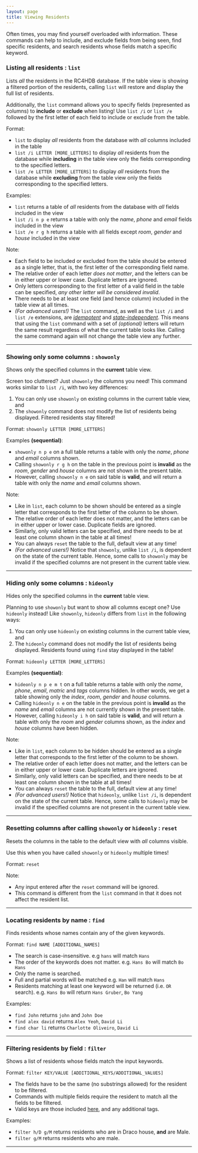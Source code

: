 ```yaml
---
layout: page
title: Viewing Residents
---
```


Often times, you may find yourself overloaded with information. These commands can help to include, and exclude
fields from being seen, find specific residents, and search residents whose fields match a specific keyword.

### Listing all residents : `list`

Lists *all* the residents in the RC4HDB database. If the table view is showing a filtered portion of the residents, calling `list` will restore and display the full list of residents. 

Additionally, the `list` command allows you to specify fields (represented as columns) to **include** or **exclude** when listing! Use `list /i` or `list /e` followed by the first letter of each field to include or exclude from the table.

Format:

- `list` to display *all* residents from the database with *all* columns included in the table
- `list /i LETTER [MORE_LETTERS]` to display *all* residents from the database while **including** in the table view only the fields corresponding to the specified letters.
- `list /e LETTER [MORE_LETTERS]` to display *all* residents from the database while **excluding** from the table view only the fields corresponding to the specified letters.

Examples:

- `list` returns a table of *all* residents from the database with *all* fields included in the view
- `list /i n p e` returns a table with only the *name*, *phone* and *email* fields included in the view
- `list /e r g h` returns a table with all fields except *room*, *gender* and *house* included in the view 

Note:

- Each field to be included or excluded from the table should be entered as a single letter, that is, the first letter of the corresponding field name. 
- The relative order of each letter *does not matter*, and the letters can be in either upper or lower case. Duplicate letters are ignored.
- Only letters corresponding to the first letter of a valid field in the table can be specified, *any other letter will be considered invalid*.
- There needs to be at least one field (and hence column) included in the table view at all times.    
- *(For advanced users!)* The `list` command, as well as the `list /i` and `list /e` extensions, are [*idempotent*](glossary.md#idempotent) and [*state-independent*](glossary.md#state-independent). This means that using the `list` command with a set of *(optional)* letters will return the same result regardless of what the current table looks like. Calling the same command again will not change the table view any further.  
  

---

### Showing only some columns : `showonly`

Shows only the specified columns in the **current** table view. 

Screen too cluttered? Just `showonly` the columns you need! This command works similar to `list /i`, with two key differences:

1. You can only use `showonly` on existing columns in the current table view, and 
2. The `showonly` command does not modify the list of residents being displayed. Filtered residents stay filtered!

Format: `showonly LETTER [MORE_LETTERS]` 

Examples **(sequential)**: 

- `showonly n p e` on a full table returns a table with only the *name*, *phone* and *email* columns shown.
- Calling `showonly r g h` on the table in the previous point is **invalid** as the *room*, *gender* and *house* columns are not shown in the present table.
- However, calling `showonly n e` on said table is **valid**, and will return a table with only the *name* and *email* columns shown.
  
Note:

- Like in `list`, each column to be shown should be entered as a single letter that corresponds to the first letter of the column to be shown. 
- The relative order of each letter does not matter, and the letters can be in either upper or lower case. Duplicate fields are ignored.
- Similarly, only valid letters can be specified, and there needs to be at least one column shown in the table at all times!
- You can always `reset` the table to the full, default view at any time!
- *(For advanced users!)* Notice that `showonly`, unlike `list /i`, is dependent on the state of the current table. Hence, some calls to `showonly` may be invalid if the specified columns are not present in the current table view.

---

### Hiding only some columns : `hideonly`

Hides only the specified columns in the **current** table view.

Planning to use `showonly` but want to show all columns except one? Use `hideonly` instead! Like `showonly`, `hideonly` differs from `list` in the following ways:
1. You can only use `hideonly` on existing columns in the current table view, and
2. The `hideonly` command does not modify the list of residents being displayed. Residents found using `find` stay displayed in the table!

Format: `hideonly LETTER [MORE_LETTERS]` 

Examples **(sequential)**:

- `hideonly n p e m t` on a full table returns a table with only the *name*, *phone*, *email*, *matric* and *tags* columns hidden. In other words, we get a table showing only the *index*, *room*, *gender* and *house* columns.
- Calling `hideonly n e` on the table in the previous point is **invalid** as the *name* and *email* columns are not currently shown in the present table.
- However, calling `hideonly i h` on said table is **valid**, and will return a table with only the *room* and *gender* columns shown, as the *index* and *house* columns have been hidden.

Note:

- Like in `list`, each column to be hidden should be entered as a single letter that corresponds to the first letter of the column to be shown. 
- The relative order of each letter does not matter, and the letters can be in either upper or lower case. Duplicate letters are ignored.
- Similarly, only valid letters can be specified, and there needs to be at least one column shown in the table at all times!
- You can always `reset` the table to the full, default view at any time!
- *(For advanced users!)* Notice that `hideonly`, unlike `list /i`, is dependent on the state of the current table. Hence, some calls to `hideonly` may be invalid if the specified columns are not present in the current table view.

---

### Resetting columns after calling `showonly` or `hideonly` : `reset`

Resets the columns in the table to the default view with *all* columns visible. 

Use this when you have called `showonly` or `hideonly` multiple times! 

Format: `reset`

Note:
- Any input entered after the `reset` command will be ignored.
- This command is different from the `list` command in that it does not affect the resident list.

---

### Locating residents by name : `find`

Finds residents whose names contain any of the given keywords.

Format: `find NAME [ADDITIONAL_NAMES]`

* The search is case-insensitive. e.g `hans` will match `Hans`
* The order of the keywords does not matter. e.g. `Hans Bo` will match `Bo Hans`
* Only the name is searched.
* Full and partial words will be matched e.g. `Han` will match `Hans`
* Residents matching at least one keyword will be returned (i.e. `OR` search).
  e.g. `Hans Bo` will return `Hans Gruber`, `Bo Yang`

Examples:
* `find John` returns `john` and `John Doe`
* `find alex david` returns `Alex Yeoh`, `David Li`
* `find char li` returns `Charlotte Oliveiro`, `David Li`<br>
  <!--- ![result for 'find alex david'](images/findAlexDavidResult.png) --->

---

### Filtering residents by field : `filter`

Shows a list of residents whose fields match the input keywords.

Format: `filter KEY/VALUE [ADDITIONAL_KEYS/ADDITIONAL_VALUES]`
* The fields have to be the same (no substrings allowed) for the resident to be filtered.
* Commands with multiple fields require the resident to match all the fields to be filtered.
* Valid keys are those included [here](#format-for-resident-fields), and any additional tags.

Examples:
* `filter h/D g/M` returns residents who are in Draco house, **and** are Male.
* `filter g/M` returns residents who are male.

---
